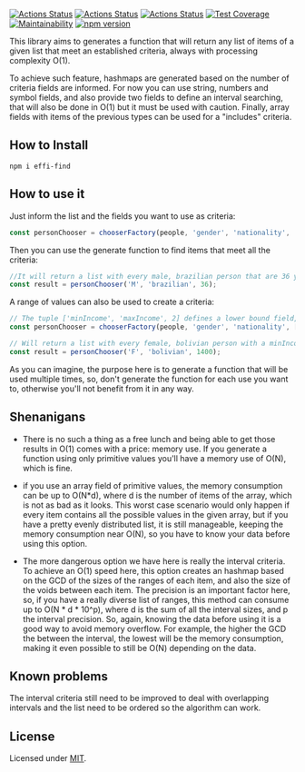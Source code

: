 [![Actions Status](https://github.com/Codibre/effi-find/workflows/build/badge.svg)](https://github.com/Codibre/effi-find/actions)
[![Actions Status](https://github.com/Codibre/effi-find/workflows/test/badge.svg)](https://github.com/Codibre/effi-find/actions)
[![Actions Status](https://github.com/Codibre/effi-find/workflows/lint/badge.svg)](https://github.com/Codibre/effi-find/actions)
[![Test Coverage](https://api.codeclimate.com/v1/badges/491cc04380c0b2e75200/test_coverage)](https://codeclimate.com/github/Codibre/effi-find/test_coverage)
[![Maintainability](https://api.codeclimate.com/v1/badges/491cc04380c0b2e75200/maintainability)](https://codeclimate.com/github/Codibre/effi-find/maintainability)
[![npm version](https://badge.fury.io/js/effi-find.svg)](https://badge.fury.io/js/effi-find)

This library aims to generates a function that will return any list of items of a given list that meet an established criteria, always with processing complexity O(1).

To achieve such feature, hashmaps are generated based on the number of criteria fields are informed. For now you can use string, numbers and symbol fields, and also provide two fields to define an interval searching, that will also be done in O(1) but it must be used with caution. Finally, array fields with items of the previous types can be used for a "includes" criteria.

## How to Install

```
npm i effi-find
```

## How to use it

Just inform the list and the fields you want to use as criteria:

```ts
const personChooser = chooserFactory(people, 'gender', 'nationality', 'age');
```

Then you can use the generate function to find items that meet all the criteria:

```ts
//It will return a list with every male, brazilian person that are 36 years old on the list
const result = personChooser('M', 'brazilian', 36);
```

A range of values can also be used to create a criteria:

```ts
// The tuple ['minIncome', 'maxIncome', 2] defines a lower bound field, an upper bound field and a decimal precision to be considered
const personChooser = chooserFactory(people, 'gender', 'nationality', ['minIncome', 'maxIncome', 2]);

// Will return a list with every female, bolivian person with a minIncome lower or equal than 1400 and a maxIncome greater than 1400
const result = personChooser('F', 'bolivian', 1400);
```

As you can imagine, the purpose here is to generate a function that will be used multiple times, so, don't generate the function for each use you want to, otherwise you'll not benefit from it in any way.

## Shenanigans

* There is no such a thing as a free lunch and being able to get those results in O(1) comes with a price: memory use.
If you generate a function using only primitive values you'll have a memory use of O(N), which is fine.

* if you use an array field of primitive values, the memory consumption can be up to O(N*d), where d is the number of items of the array, which is not as bad as it looks. This worst case scenario would only happen if every item contains all the possible values in the given array, but if you have a pretty evenly distributed list, it is still manageable, keeping the memory consumption near O(N), so you have to know your data before using this option.

* The more dangerous option we have here is really the interval criteria. To achieve an O(1) speed here, this option creates an hashmap based on the GCD of the sizes of the ranges of each item, and also the size of the voids between each item. The precision is an important factor here, so, if you have a really diverse list of ranges, this method can consume up to O(N * d * 10^p), where d is the sum of all the interval sizes, and p the interval precision. So, again, knowing the data before using it is a good way to avoid memory overflow. For example, the higher the GCD the between the interval, the lowest will be the memory consumption, making it even possible to still be O(N) depending on the data.


## Known problems

The interval criteria still need to be improved to deal with overlapping intervals and the list need to be ordered so the algorithm can work.

## License

Licensed under [MIT](https://en.wikipedia.org/wiki/MIT_License).
